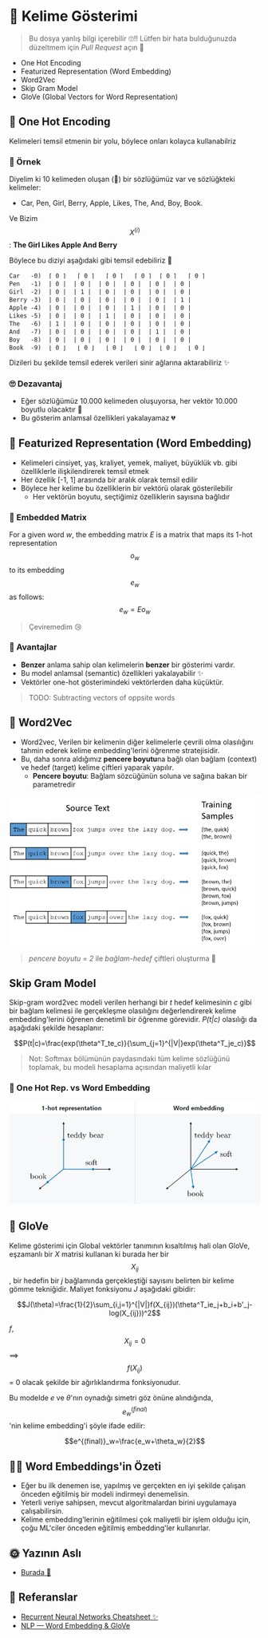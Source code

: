 # 🌚 Kelime Gösterimi

> Bu dosya yanlış bilgi içerebilir 🙄‼ Lütfen bir hata bulduğunuzda düzeltmem için _Pull Request_ açın 🌟

* One Hot Encoding
* Featurized Representation \(Word Embedding\)
* Word2Vec
* Skip Gram Model
* GloVe \(Global Vectors for Word Representation\)

## 🚀 One Hot Encoding

Kelimeleri temsil etmenin bir yolu, böylece onları kolayca kullanabilriz

### 🔎 Örnek

Diyelim ki 10 kelimeden oluşan \(🤭\) bir sözlüğümüz var ve sözlüğkteki kelimeler:

* Car, Pen, Girl, Berry, Apple, Likes, The, And, Boy, Book.

Ve Bizim $$X^{(i)}$$: **The Girl Likes Apple And Berry**

Böylece bu diziyi aşağıdaki gibi temsil edebiliriz 👀

```text
Car   -0)  ⌈ 0 ⌉   ⌈ 0 ⌉   ⌈ 0 ⌉   ⌈ 0 ⌉  ⌈ 0 ⌉   ⌈ 0 ⌉ 
Pen   -1)  | 0 |  | 0 |  | 0 |  | 0 |  | 0 |  | 0 |
Girl  -2)  | 0 |  | 1 |  | 0 |  | 0 |  | 0 |  | 0 |
Berry -3)  | 0 |  | 0 |  | 0 |  | 0 |  | 0 |  | 1 |
Apple -4)  | 0 |  | 0 |  | 0 |  | 1 |  | 0 |  | 0 |
Likes -5)  | 0 |  | 0 |  | 1 |  | 0 |  | 0 |  | 0 |
The   -6)  | 1 |  | 0 |  | 0 |  | 0 |  | 0 |  | 0 |
And   -7)  | 0 |  | 0 |  | 0 |  | 0 |  | 1 |  | 0 |
Boy   -8)  | 0 |  | 0 |  | 0 |  | 0 |  | 0 |  | 0 |
Book  -9)  ⌊ 0 ⌋   ⌊ 0 ⌋   ⌊ 0 ⌋   ⌊ 0 ⌋  ⌊ 0 ⌋   ⌊ 0 ⌋
```

Dizileri bu şekilde temsil ederek verileri sinir ağlarına aktarabiliriz ✨

### 🙄 Dezavantaj

* Eğer sözlüğümüz 10.000 kelimeden oluşuyorsa, her vektör 10.000 boyutlu olacaktır 🤕 
* Bu gösterim anlamsal özellikleri yakalayamaz 💔

## 🎎 Featurized Representation \(Word Embedding\)

* Kelimeleri cinsiyet, yaş, kraliyet, yemek, maliyet, büyüklük vb. gibi özelliklerle ilişkilendirerek temsil etmek
* Her özellik \[-1, 1\] arasında bir aralık olarak temsil edilir 
* Böylece her kelime bu özelliklerin bir vektörü olarak gösterilebilir
  * Her vektörün boyutu, seçtiğimiz özelliklerin sayısına bağlıdır

### 🔢 Embedded Matrix

For a given word _w_, the embedding matrix _E_ is a matrix that maps its 1-hot representation $$o_w$$ to its embedding $$e_w$$ as follows: $$e_w=Eo_w$$

> Çeviremedim 😢

### 🎀 Avantajlar

* **Benzer** anlama sahip olan kelimelerin **benzer** bir gösterimi vardır.
* Bu model anlamsal \(semantic\) özellikleri yakalayabilir ✨ 
* Vektörler one-hot gösterimindeki vektörlerden daha küçüktür.

> TODO: Subtracting vectors of oppsite words

## 🔄 Word2Vec

* Word2vec, Verilen bir kelimenin diğer kelimelerle çevrili olma olasılığını tahmin ederek kelime embedding'lerini öğrenme stratejisidir.
* Bu, daha sonra aldığımız **pencere boyutu**na bağlı olan bağlam \(context\) ve hedef \(target\) kelime çiftleri yaparak yapılır.
  * **Pencere boyutu**: Bağlam sözcüğünün soluna ve sağına bakan bir parametredir

![](../.gitbook/assets/CTPairs.png)

> _pencere boyutu = 2_ ile _bağlam-hedef_ çiftleri oluşturma 🙌

## Skip Gram Model

Skip-gram word2vec modeli verilen herhangi bir _t_ hedef kelimesinin _c_ gibi bir bağlam kelimesi ile gerçekleşme olasılığını değerlendirerek kelime embedding'lerini öğrenen denetimli bir öğrenme görevidir. _P\(t\|c\)_ olasılığı da aşağıdaki şekilde hesaplanır:

$$P(t|c)=\frac{exp(\theta^T_te_c)}{\sum_{j=1}^{|V|}exp(\theta^T_je_c)}$$

> Not: Softmax bölümünün paydasındaki tüm kelime sözlüğünü toplamak, bu modeli hesaplama açısından maliyetli kılar

### 🚀 One Hot Rep. vs Word Embedding

![](../.gitbook/assets/OneHotVsWordEmbedding.PNG)

## 🧤 GloVe

Kelime gösterimi için Global vektörler tanımının kısaltılmış hali olan GloVe, eşzamanlı bir _X_ matrisi kullanan ki burada her bir $$X_{ij}$$, bir hedefin bir _j_ bağlamında gerçekleştiği sayısını belirten bir kelime gömme tekniğidir. Maliyet fonksiyonu _J_ aşağıdaki gibidir:

$$J(\theta)=\frac{1}{2}\sum_{i,j=1}^{|V|}f(X_{ij})(\theta^T_ie_j+b_i+b'_j-log(X_{ij}))^2$$

_f_, $$X_{ij}=0$$ ⟹ $$f(X_{ij})$$ = 0 olacak şekilde bir ağırlıklandırma fonksiyonudur.

Bu modelde _e_ ve _θ_'nın oynadığı simetri göz önüne alındığında, $$e^{(final)}_w$$'nin kelime embedding'i şöyle ifade edilir:

$$e^{(final)}_w=\frac{e_w+\theta_w}{2}$$

## 👩‍🏫 Word Embeddings'in Özeti

* Eğer bu ilk denemen ise, yapılmış ve gerçekten en iyi şekilde çalışan önceden eğitilmiş bir modeli indirmeyi denemelisin.
* Yeterli veriye sahipsen, mevcut algoritmalardan birini uygulamaya çalışabilirsin.
* Kelime embedding'lerinin eğitilmesi çok maliyetli bir işlem olduğu için, çoğu ML'ciler önceden eğitilmiş embedding'ler kullanırlar.

## 🌞 Yazının Aslı

* [Burada 🐾](https://dl.asmaamir.com/9-sequencemodels/3-wordrepres)

## 🧐 Referanslar

* [Recurrent Neural Networks Cheatsheet ✨](https://stanford.edu/~shervine/teaching/cs-230/cheatsheet-recurrent-neural-networks)
* [NLP — Word Embedding & GloVe](https://medium.com/@jonathan_hui/nlp-word-embedding-glove-5e7f523999f6)

